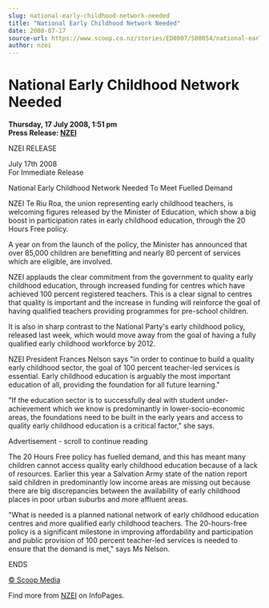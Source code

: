 ```yaml
---
slug: national-early-childhood-network-needed
title: "National Early Childhood Network Needed"
date: 2008-07-17
source-url: https://www.scoop.co.nz/stories/ED0807/S00054/national-early-childhood-network-needed.htm
author: nzei
---
```

National Early Childhood Network Needed
=======================================

**Thursday, 17 July 2008, 1:51 pm**  
**Press Release: [NZEI](https://info.scoop.co.nz/NZEI)**

NZEI RELEASE

July 17th 2008  
For Immediate Release

National Early Childhood Network Needed To Meet Fuelled Demand

NZEI Te Riu Roa, the union representing early childhood teachers, is welcoming figures released by the Minister of Education, which show a big boost in participation rates in early childhood education, through the 20 Hours Free policy.

A year on from the launch of the policy, the Minister has announced that over 85,000 children are benefitting and nearly 80 percent of services which are eligible, are involved.

NZEI applauds the clear commitment from the government to quality early childhood education, through increased funding for centres which have achieved 100 percent registered teachers. This is a clear signal to centres that quality is important and the increase in funding will reinforce the goal of having qualified teachers providing programmes for pre-school children.

It is also in sharp contrast to the National Party's early childhood policy, released last week, which would move away from the goal of having a fully qualified early childhood workforce by 2012.

NZEI President Frances Nelson says \"in order to continue to build a quality early childhood sector, the goal of 100 percent teacher-led services is essential. Early childhood education is arguably the most important education of all, providing the foundation for all future learning."

"If the education sector is to successfully deal with student under-achievement which we know is predominantly in lower-socio-economic areas, the foundations need to be built in the early years and access to quality early childhood education is a critical factor," she says.

Advertisement - scroll to continue reading





The 20 Hours Free policy has fuelled demand, and this has meant many children cannot access quality early childhood education because of a lack of resources. Earlier this year a Salvation Army state of the nation report said children in predominantly low income areas are missing out because there are big discrepancies between the availability of early childhood places in poor urban suburbs and more affluent areas.

"What is needed is a planned national network of early childhood education centres and more qualified early childhood teachers. The 20-hours-free policy is a significant milestone in improving affordability and participation and public provision of 100 percent teacher-led services is needed to ensure that the demand is met," says Ms Nelson.

  
ENDS

[© Scoop Media](http://www.scoop.co.nz/about/terms.html)

Find more from [NZEI](https://info.scoop.co.nz/NZEI) on InfoPages.